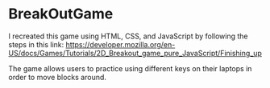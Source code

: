 # BreakOutGame

I recreated this game using HTML, CSS, and JavaScript by following the steps in this link: https://developer.mozilla.org/en-US/docs/Games/Tutorials/2D_Breakout_game_pure_JavaScript/Finishing_up

The game allows users to practice using different keys on their laptops in order to move blocks around.
